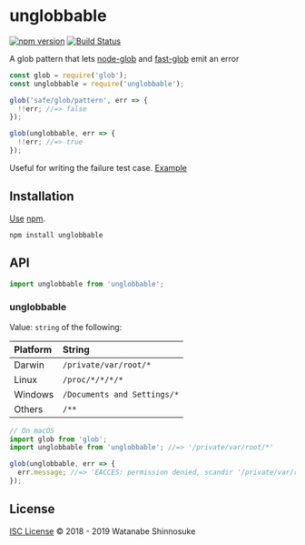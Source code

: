 # unglobbable

[![npm version](https://img.shields.io/npm/v/unglobbable.svg)](https://www.npmjs.com/package/unglobbable)
[![Build Status](https://travis-ci.com/shinnn/unglobbable.svg?branch=master)](https://travis-ci.com/shinnn/unglobbable)

A glob pattern that lets [node-glob](https://github.com/isaacs/node-glob) and [fast-glob](https://github.com/mrmlnc/fast-glob) emit an error

```javascript
const glob = require('glob');
const unglobbable = require('unglobbable');

glob('safe/glob/pattern', err => {
  !!err; //=> false
});

glob(unglobbable, err => {
  !!err; //=> true
});
```

Useful for writing the failure test case. [Example](https://github.com/shinnn/glob-observable/blob/084a9ece8437d84fbeb9d1a5c758f20a86c44306/test.js#L126)

## Installation

[Use](https://docs.npmjs.com/cli/install) [npm](https://docs.npmjs.com/about-npm/).

```
npm install unglobbable
```

## API

```javascript
import unglobbable from 'unglobbable';
```

### unglobbable

Value: `string` of the following:

| Platform | String                      |
|:---------|:----------------------------|
| Darwin   | `/private/var/root/*`       |
| Linux    | `/proc/*/*/*/*`             |
| Windows  | `/Documents and Settings/*` |
| Others   | `/**`                       |

```javascript
// On macOS
import glob from 'glob';
import unglobbable from 'unglobbable'; //=> '/private/var/root/*'

glob(unglobbable, err => {
  err.message; //=> 'EACCES: permission denied, scandir '/private/var/root''
});
```

## License

[ISC License](./LICENSE) © 2018 - 2019 Watanabe Shinnosuke

